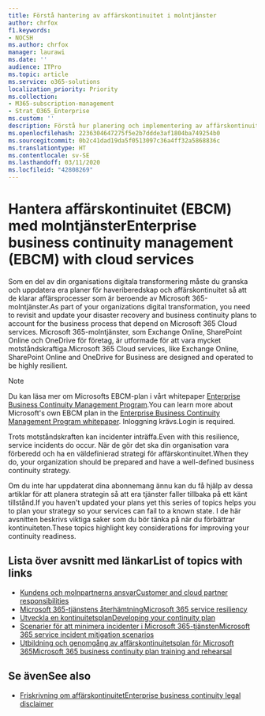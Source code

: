 ```yaml
---
title: Förstå hantering av affärskontinuitet i molntjänster
author: chrfox
f1.keywords:
- NOCSH
ms.author: chrfox
manager: laurawi
ms.date: ''
audience: ITPro
ms.topic: article
ms.service: o365-solutions
localization_priority: Priority
ms.collection:
- M365-subscription-management
- Strat_O365_Enterprise
ms.custom: ''
description: Förstå hur planering och implementering av affärskontinuitet fungerar när ni använder molntjänster.
ms.openlocfilehash: 2236304647275f5e2b7ddde3af1804ba749254b0
ms.sourcegitcommit: 0b2c41dad19da5f0513097c36a4ff32a5868836c
ms.translationtype: HT
ms.contentlocale: sv-SE
ms.lasthandoff: 03/11/2020
ms.locfileid: "42808269"
---
```

# <a name="enterprise-business-continuity-management-ebcm-with-cloud-services"></a><span data-ttu-id="d283c-103">Hantera affärskontinuitet (EBCM) med molntjänster</span><span class="sxs-lookup"><span data-stu-id="d283c-103">Enterprise business continuity management (EBCM) with cloud services</span></span>

<span data-ttu-id="d283c-104">Som en del av din organisations digitala transformering måste du granska och uppdatera era planer för haveriberedskap och affärskontinuitet så att de klarar affärsprocesser som är beroende av Microsoft 365-molntjänster.</span><span class="sxs-lookup"><span data-stu-id="d283c-104">As part of your organizations digital transformation, you need to revisit and update your disaster recovery and business continuity plans to account for the business process that depend on Microsoft 365 Cloud services.</span></span> <span data-ttu-id="d283c-105">Microsoft 365-molntjänster, som Exchange Online, SharePoint Online och OneDrive för företag, är utformade för att vara mycket motståndskraftiga.</span><span class="sxs-lookup"><span data-stu-id="d283c-105">Microsoft 365 Cloud services, like Exchange Online, SharePoint Online and OneDrive for Business are designed and operated to be highly resilient.</span></span>

> [!NOTE]
> <span data-ttu-id="d283c-106">Du kan läsa mer om Microsofts EBCM-plan i vårt whitepaper [Enterprise Business Continuity Management Program](https://go.microsoft.com/fwlink/?linkid=2121521).</span><span class="sxs-lookup"><span data-stu-id="d283c-106">You can learn more about Microsoft's own EBCM plan in the [Enterprise Business Continuity Management Program whitepaper](https://go.microsoft.com/fwlink/?linkid=2121521).</span></span> <span data-ttu-id="d283c-107">Inloggning krävs.</span><span class="sxs-lookup"><span data-stu-id="d283c-107">Login is required.</span></span>

<span data-ttu-id="d283c-108">Trots motståndskraften kan incidenter inträffa.</span><span class="sxs-lookup"><span data-stu-id="d283c-108">Even with this resilience, service incidents do occur.</span></span> <span data-ttu-id="d283c-109">När de gör det ska din organisation vara förberedd och ha en väldefinierad strategi för affärskontinuitet.</span><span class="sxs-lookup"><span data-stu-id="d283c-109">When they do, your organization should be prepared and have a well-defined business continuity strategy.</span></span>

<span data-ttu-id="d283c-110">Om du inte har uppdaterat dina abonnemang ännu kan du få hjälp av dessa artiklar för att planera strategin så att era tjänster faller tillbaka på ett känt tillstånd.</span><span class="sxs-lookup"><span data-stu-id="d283c-110">If you haven't updated your plans yet this series of topics helps you to plan your strategy so your services can fail to a known state.</span></span> <span data-ttu-id="d283c-111">I de här avsnitten beskrivs viktiga saker som du bör tänka på när du förbättrar kontinuiteten.</span><span class="sxs-lookup"><span data-stu-id="d283c-111">These topics highlight key considerations for improving your continuity readiness.</span></span>

## <a name="list-of-topics-with-links"></a><span data-ttu-id="d283c-112">Lista över avsnitt med länkar</span><span class="sxs-lookup"><span data-stu-id="d283c-112">List of topics with links</span></span>

- [<span data-ttu-id="d283c-113">Kundens och molnpartnerns ansvar</span><span class="sxs-lookup"><span data-stu-id="d283c-113">Customer and cloud partner responsibilities</span></span>](ebcm-customer-and-cloud-partner-ebcm-responsibilities.md)
- [<span data-ttu-id="d283c-114">Microsoft 365-tjänstens återhämtning</span><span class="sxs-lookup"><span data-stu-id="d283c-114">Microsoft 365 service resiliency</span></span>](ebcm-m365-service-resiliency.md)
- [<span data-ttu-id="d283c-115">Utveckla en kontinuitetsplan</span><span class="sxs-lookup"><span data-stu-id="d283c-115">Developing your continuity plan</span></span>](ebcm-developing-your-ebcm-plan.md)
- [<span data-ttu-id="d283c-116">Scenarier för att minimera incidenter i Microsoft 365-tjänsten</span><span class="sxs-lookup"><span data-stu-id="d283c-116">Microsoft 365 service incident mitigation scenarios</span></span>](ebcm-microsoft-365-mitigations.md)
- [<span data-ttu-id="d283c-117">Utbildning och genomgång av affärskontinuitetsplan för Microsoft 365</span><span class="sxs-lookup"><span data-stu-id="d283c-117">Microsoft 365 business continuity plan training and rehearsal</span></span>](ebcm-enterprise-business-continuity-management-plan-rehearsal-and-user-training.md)

## <a name="see-also"></a><span data-ttu-id="d283c-118">Se även</span><span class="sxs-lookup"><span data-stu-id="d283c-118">See also</span></span>

- [<span data-ttu-id="d283c-119">Friskrivning om affärskontinuitet</span><span class="sxs-lookup"><span data-stu-id="d283c-119">Enterprise business continuity legal disclaimer</span></span>](ebcm-legal-disclaimer.md)
